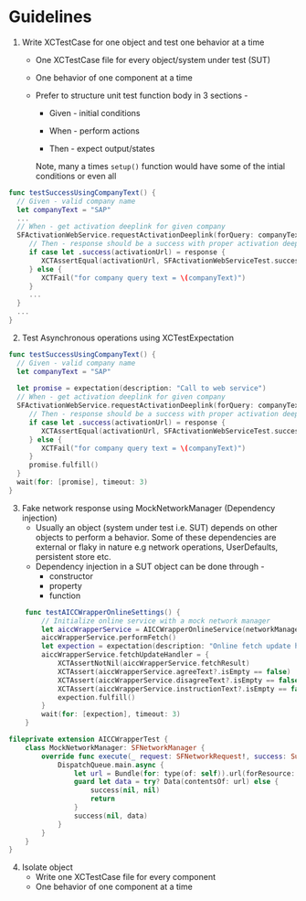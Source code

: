 # Guidelines

1. Write XCTestCase for one object and test one behavior at a time
   * One XCTestCase file for every object/system under test (SUT)
   * One behavior of one component at a time
   * Prefer to structure unit test function body in 3 sections -

      * Given - initial conditions

      * When - perform actions

      * Then - expect output/states

      Note, many a times `setup()` function would have some of the intial conditions or even all

```swift
func testSuccessUsingCompanyText() {
  // Given - valid company name 
  let companyText = "SAP"
  ...
  // When - get activation deeplink for given company
  SFActivationWebService.requestActivationDeeplink(forQuery: companyText) { response in
     // Then - response should be a success with proper activation deeplink url string
     if case let .success(activationUrl) = response {
        XCTAssertEqual(activationUrl, SFActivationWebServiceTest.successMap[companyText])
     } else {
        XCTFail("for company query text = \(companyText)")
     }
     ...
  }
  ...
}
```

2. Test Asynchronous operations using XCTestExpectation


```swift
func testSuccessUsingCompanyText() {
  // Given - valid company name 
  let companyText = "SAP"
  
  let promise = expectation(description: "Call to web service")
  // When - get activation deeplink for given company
  SFActivationWebService.requestActivationDeeplink(forQuery: companyText) { response in
     // Then - response should be a success with proper activation deeplink url string
     if case let .success(activationUrl) = response {
        XCTAssertEqual(activationUrl, SFActivationWebServiceTest.successMap[companyText])
     } else {
        XCTFail("for company query text = \(companyText)")
     }
     promise.fulfill()
  }
  wait(for: [promise], timeout: 3)
}
```

3. Fake network response using MockNetworkManager (Dependency injection)
   * Usually an object (system under test i.e. SUT) depends on other objects to perform a behavior. Some of these dependencies are external or flaky in nature e.g network operations, UserDefaults, persistent store etc.
   * Dependency injection in a SUT object can be done through -
      + constructor
      + property
      + function

```swift
    func testAICCWrapperOnlineSettings() {
        // Initialize online service with a mock network manager
        let aiccWrapperService = AICCWrapperOnlineService(networkManager: MockNetworkManager())
        aiccWrapperService.performFetch()
        let expection = expectation(description: "Online fetch update handler")
        aiccWrapperService.fetchUpdateHandler = {
            XCTAssertNotNil(aiccWrapperService.fetchResult)
            XCTAssert(aiccWrapperService.agreeText?.isEmpty == false)
            XCTAssert(aiccWrapperService.disagreeText?.isEmpty == false)
            XCTAssert(aiccWrapperService.instructionText?.isEmpty == false)
            expection.fulfill()
        }
        wait(for: [expection], timeout: 3)
    }

fileprivate extension AICCWrapperTest {
    class MockNetworkManager: SFNetworkManager {
        override func execute(_ request: SFNetworkRequest!, success: SuccessFactorsCommon.SFNetworkSuccessBlock!, failure: SuccessFactorsCommon.SFNetworkFailureBlock!) {
            DispatchQueue.main.async {
                let url = Bundle(for: type(of: self)).url(forResource: "aiccWrapperSettings", withExtension: "json")!
                guard let data = try? Data(contentsOf: url) else {
                    success(nil, nil)
                    return
                }
                success(nil, data)
            }
        }
    }
}
```

4. Isolate object
   * Write one XCTestCase file for every component
   * One behavior of one component at a time
